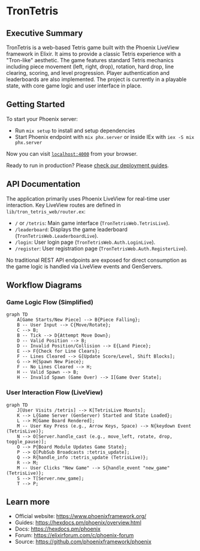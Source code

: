 # TronTetris

## Executive Summary

TronTetris is a web-based Tetris game built with the Phoenix LiveView framework in Elixir. It aims to provide a classic Tetris experience with a "Tron-like" aesthetic. The game features standard Tetris mechanics including piece movement (left, right, drop), rotation, hard drop, line clearing, scoring, and level progression. Player authentication and leaderboards are also implemented. The project is currently in a playable state, with core game logic and user interface in place.

## Getting Started

To start your Phoenix server:

* Run `mix setup` to install and setup dependencies
* Start Phoenix endpoint with `mix phx.server` or inside IEx with `iex -S mix phx.server`

Now you can visit [`localhost:4000`](http://localhost:4000) from your browser.

Ready to run in production? Please [check our deployment guides](https://hexdocs.pm/phoenix/deployment.html).

## API Documentation

The application primarily uses Phoenix LiveView for real-time user interaction. Key LiveView routes are defined in `lib/tron_tetris_web/router.ex`:

* `/` or `/tetris`: Main game interface (`TronTetrisWeb.TetrisLive`).
* `/leaderboard`: Displays the game leaderboard (`TronTetrisWeb.LeaderboardLive`).
* `/login`: User login page (`TronTetrisWeb.Auth.LoginLive`).
* `/register`: User registration page (`TronTetrisWeb.Auth.RegisterLive`).

No traditional REST API endpoints are exposed for direct consumption as the game logic is handled via LiveView events and GenServers.

## Workflow Diagrams

### Game Logic Flow (Simplified)

```mermaid
graph TD
    A[Game Starts/New Piece] --> B{Piece Falling};
    B -- User Input --> C{Move/Rotate};
    C --> B;
    B -- Tick --> D{Attempt Move Down};
    D -- Valid Position --> B;
    D -- Invalid Position/Collision --> E{Land Piece};
    E --> F{Check for Line Clears};
    F -- Lines Cleared --> G[Update Score/Level, Shift Blocks];
    G --> H{Spawn New Piece};
    F -- No Lines Cleared --> H;
    H -- Valid Spawn --> B;
    H -- Invalid Spawn (Game Over) --> I[Game Over State];
```

### User Interaction Flow (LiveView)

```mermaid
graph TD
    J[User Visits /tetris] --> K[TetrisLive Mounts];
    K --> L{Game Server (GenServer) Started and State Loaded};
    L --> M[Game Board Rendered];
    M -- User Key Press (e.g., Arrow Keys, Space) --> N{keydown Event (TetrisLive)};
    N --> O[Server.handle_cast (e.g., move_left, rotate, drop, toggle_pause)];
    O --> P{Board Module Updates Game State};
    P --> Q[PubSub Broadcasts :tetris_update];
    Q --> R{handle_info :tetris_update (TetrisLive)};
    R --> M;
    M -- User Clicks "New Game" --> S{handle_event "new_game" (TetrisLive)};
    S --> T[Server.new_game];
    T --> P;
```

## Learn more

* Official website: <https://www.phoenixframework.org/>
* Guides: <https://hexdocs.pm/phoenix/overview.html>
* Docs: <https://hexdocs.pm/phoenix>
* Forum: <https://elixirforum.com/c/phoenix-forum>
* Source: <https://github.com/phoenixframework/phoenix>
